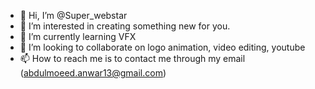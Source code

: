 - 👋 Hi, I’m @Super_webstar
- 👀 I’m interested in creating something new for you.
- 🌱 I’m currently learning VFX
- 💞️ I’m looking to collaborate on logo animation, video editing, youtube
- 📫 How to reach me is to contact me through my email (abdulmoeed.anwar13@gmail.com)

<!---
super-webstar/super-webstar is a ✨ special ✨ repository because its `README.md` (this file) appears on your GitHub profile.
You can click the Preview link to take a look at your changes.
--->
